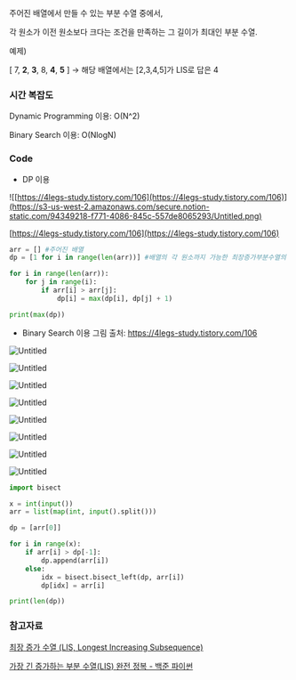 주어진 배열에서 만들 수 있는 부분 수열 중에서,

각 원소가 이전 원소보다 크다는 조건을 만족하는 그 길이가 최대인 부분 수열.

예제)

[ 7, **2**, **3**, 8, **4**, **5** ] → 해당 배열에서는 [2,3,4,5]가 LIS로 답은 4

### 시간 복잡도

Dynamic Programming 이용: O(N^2)

Binary Search 이용: O(NlogN)

### Code

- DP 이용

![[https://4legs-study.tistory.com/106](https://4legs-study.tistory.com/106)](https://s3-us-west-2.amazonaws.com/secure.notion-static.com/94349218-f771-4086-845c-557de8065293/Untitled.png)

[https://4legs-study.tistory.com/106](https://4legs-study.tistory.com/106)

```python
arr = [] #주어진 배열
dp = [1 for i in range(len(arr))] #배열의 각 원소까지 가능한 최장증가부분수열의 크기를 정의함

for i in range(len(arr)):
	for j in range(i):
		if arr[i] > arr[j]:
			dp[i] = max(dp[i], dp[j] + 1)

print(max(dp))
```

- Binary Search 이용
그림 출처: https://4legs-study.tistory.com/106 

![Untitled](https://s3-us-west-2.amazonaws.com/secure.notion-static.com/f4383d1a-1291-4ad1-a23d-c2a76792dd60/Untitled.png)

![Untitled](https://s3-us-west-2.amazonaws.com/secure.notion-static.com/83dac057-9cf3-48ed-94d0-d0bee7c5401f/Untitled.png)

![Untitled](https://s3-us-west-2.amazonaws.com/secure.notion-static.com/a69af9ac-a1cc-4134-9d21-098a3cafcff9/Untitled.png)

![Untitled](https://s3-us-west-2.amazonaws.com/secure.notion-static.com/67d1c548-6e30-4b70-8b9e-05e94d31e10a/Untitled.png)

![Untitled](https://s3-us-west-2.amazonaws.com/secure.notion-static.com/cc7c5926-bf74-449d-962b-eeed8d42a04b/Untitled.png)

![Untitled](https://s3-us-west-2.amazonaws.com/secure.notion-static.com/6e01d8c7-19cd-4d72-bdf7-7e301dc8361e/Untitled.png)

![Untitled](https://s3-us-west-2.amazonaws.com/secure.notion-static.com/799ef20f-a7b7-4357-8147-6f8fe3d66c77/Untitled.png)

![Untitled](https://s3-us-west-2.amazonaws.com/secure.notion-static.com/315fd2af-6e60-4f0e-bb27-16845664da5b/Untitled.png)

```python
import bisect

x = int(input())
arr = list(map(int, input().split()))

dp = [arr[0]]

for i in range(x):
    if arr[i] > dp[-1]:
        dp.append(arr[i])
    else:
        idx = bisect.bisect_left(dp, arr[i])
        dp[idx] = arr[i]

print(len(dp))
```

### 참고자료

[최장 증가 수열 (LIS, Longest Increasing Subsequence)](https://4legs-study.tistory.com/106)

[가장 긴 증가하는 부분 수열(LIS) 완전 정복 - 백준 파이썬](https://seohyun0120.tistory.com/entry/가장-긴-증가하는-부분-수열LIS-완전-정복-백준-파이썬)
